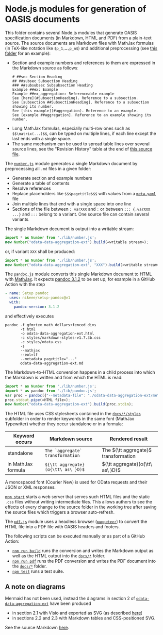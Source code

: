 # Node.js modules for generation of OASIS documents

This folder contains several Node.js modules that generate OASIS specification documents (in Markdown, HTML and PDF) from a plain-text source. The source documents are Markdown files with MathJax formulas (in TeX-like notation like `$p_1,…,p_n$`) and additional preprocessing (see [this folder](../odata-data-aggregation-ext) for an example):

- Section and example numbers and references to them are expressed in the Markdown source as follows:
  ```
  # ##sec Section Heading
  ## ##subsec Subsection Heading
  ### ##subsubsec Subsubsection Heading
  Example ##ex: Example
  Example ##ex_aggregation: Referenceable example
  See [here](#SubsectionHeading). Reference to a subsection.
  See [subsection ##SubsectionHeading]. Reference to a subsection showing its number.
  See [this example](#aggregation). Reference to an example.
  See [example ##aggregation]. Reference to an example showing its number.
  ```
- Long MathJax formulas, especially multi-row ones such as `$$\matrix(...)$$`, can be typed on multiple lines, if each line except the last ends with a single space.
- The same mechanism can be used to spread table lines over several source lines, see the "Revision History" table at the end of [this source file](../odata-data-aggregation-ext/8%20Conformance.md).

The [`number.js`](number.js) module generates a single Markdown document by preprocessing all `.md` files in a given folder:

- Generate section and example numbers
- Generate a table of contents
- Resolve references
- Replace placeholders like `$$$pagetitle$$$` with values from a [`meta.yaml`](../odata-data-aggregation-ext/meta.yaml) file
- Join multiple lines that end with a single space into one line
- Sections of the file between `: varXXX` and `:` or between `::: {.varXXX ...}` and `:::` belong to a variant. One source file can contain several variants.

The single Markdown document is output into a writable stream:

```js
import * as Number from './lib/number.js';
new Number("odata-data-aggregation-ext").build(«writable stream»);
```

or, if variant `XXX` shall be produced:

```js
import * as Number from './lib/number.js';
new Number("odata-data-aggregation-ext", "XXX").build(«writable stream»);
```

The [`pandoc.js`](pandoc.js) module converts this single Markdown document to HTML with [MathJax](https://www.mathjax.org/). It expects [pandoc 3.1.2](https://github.com/jgm/pandoc/releases/tag/3.1.2) to be set up, for example in a GitHub Action with the step

```yaml
- name: Setup pandoc
  uses: nikeee/setup-pandoc@v1
  with:
    pandoc-version: 3.1.2
```

and effectively executes

```
pandoc -f gfm+tex_math_dollars+fenced_divs
       -t html
       -o odata-data-aggregation-ext.html
       -c styles/markdown-styles-v1.7.3b.css
       -c styles/odata.css
       -s
       --mathjax
       --eol=lf
       --metadata pagetitle="..."
       odata-data-aggregation-ext.md
```

The Markdown-to-HTML conversion happens in a child process into which the Markdown is written and from which the HTML is read:

```js
import * as Number from './lib/number.js';
import * as pandoc from './lib/pandoc.js';
var proc = pandoc({"--metadata-file": "./odata-data-aggregation-ext/meta.yaml"});
proc.stdout.pipe(«HTML file»);
new Number("odata-data-aggregation-ext").build(proc.stdin);
```

The HTML file uses CSS stylesheets contained in the [`docs/*/styles`](../docs/odata-data-aggregation-ext/styles) subfolder in order to render keywords in the same font (MathJax Typewriter) whether they occur standalone or in a formula:

| Keyword occurs     | Markdown source                      | Rendered result                      |
| ------------------ | ------------------------------------ | ------------------------------------ |
| standalone         | `` The `aggregate` transformation `` | The ${\tt aggregate}$ transformation |
| in MathJax formula | `${\tt aggregate}(α{\tt\ as\ }D)$`   | ${\tt aggregate}(α{\tt\ as\ }D)$     |

A monospaced font (Courier New) is used for OData requests and their JSON or XML responses.

[`npm start`](server.js) starts a web server that serves such HTML files and the static `.css` files without writing intermediate files. This allows authors to see the effects of every change to the source folder in the working tree after saving the source files which triggers a browser auto-refresh.

The [`pdf.js`](pdf.js) module uses a headless browser ([`puppeteer`](https://github.com/puppeteer/puppeteer#puppeteer)) to convert the HTML file into a PDF file with OASIS headers and footers.

The following scripts can be executed manually or as part of a GitHub Action:

- [`npm run build`](build.js) runs the conversion and writes the Markdown output as well as the HTML output into the [`docs/*`](../docs) folder.
- [`npm run pdf`](build-pdf.mjs) runs the PDF conversion and writes the PDF document into the [`docs/*`](../docs) folder.
- [`npm test`](../test) runs a test suite.

## A note on diagrams

Mermaid has not been used, instead the diagrams in section 2 of [`odata-data-aggregation-ext`](../odata-data-aggregation-ext) have been produced

- in section 2.1 with Visio and exported as SVG (as described [here](../odata-data-aggregation-ext/diagrams))
- in sections 2.2 and 2.3 with Markdown tables and CSS-positioned SVG.

See the source Markdown [here](../odata-data-aggregation-ext/1%20Introduction.md).
